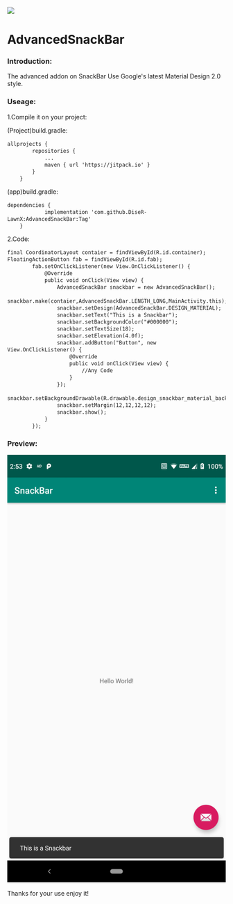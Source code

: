 ![](https://jitpack.io/v/DiseR-LawnX/AdvancedSnackBar.svg)
# AdvancedSnackBar

### Introduction:
The advanced addon on SnackBar
Use Google's latest Material Design 2.0 style.

### Useage:
1.Compile it on your project:

(Project)build.gradle:
```
allprojects {
		repositories {
			...
			maven { url 'https://jitpack.io' }
		}
	}
```
(app)build.gradle:
```
dependencies {
	        implementation 'com.github.DiseR-LawnX:AdvancedSnackBar:Tag'
	}
```

2.Code:
```
final CoordinatorLayout contaier = findViewById(R.id.container);
FloatingActionButton fab = findViewById(R.id.fab);
        fab.setOnClickListener(new View.OnClickListener() {
            @Override
            public void onClick(View view) {
                AdvancedSnackBar snackbar = new AdvancedSnackBar();
                snackbar.make(contaier,AdvancedSnackBar.LENGTH_LONG,MainActivity.this);
                snackbar.setDesign(AdvancedSnackBar.DESIGN_MATERIAL);
                snackbar.setText("This is a Snackbar");
                snackbar.setBackgroundColor("#000000");
                snackbar.setTextSize(18);
                snackbar.setElevation(4.0f);
                snackbar.addButton("Button", new View.OnClickListener() {
                    @Override
                    public void onClick(View view) {
                        //Any Code
                    }
                });
                snackbar.setBackgroundDrawable(R.drawable.design_snackbar_material_background);
                snackbar.setMargin(12,12,12,12);
                snackbar.show();
            }
        });
```

### Preview:
![preview](https://raw.githubusercontent.com/DiseR-LawnX/AdvancedSnackBar/master/image/screenshot_01.png)

Thanks for your use enjoy it!
